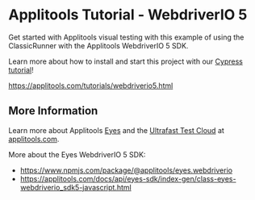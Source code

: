 # Applitools Tutorial - WebdriverIO 5

Get started with Applitools visual testing with this example of using the ClassicRunner with the Applitools WebdriverIO 5 SDK.

Learn more about how to install and start this project with our [Cypress tutorial](https://applitools.com/tutorials/webdriverio5.html)!

<https://applitools.com/tutorials/webdriverio5.html>

## More Information

Learn more about Applitools [Eyes](https://info.applitools.com/ucY77) and the [Ultrafast Test Cloud](https://info.applitools.com/ucY78) at [applitools.com](https://info.applitools.com/ucY76).

More about the Eyes WebdriverIO 5 SDK:
* https://www.npmjs.com/package/@applitools/eyes.webdriverio
* https://applitools.com/docs/api/eyes-sdk/index-gen/class-eyes-webdriverio_sdk5-javascript.html